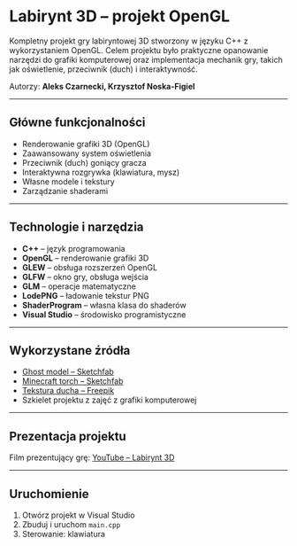 # Labirynt 3D – projekt OpenGL

Kompletny projekt gry labiryntowej 3D stworzony w języku C++ z wykorzystaniem OpenGL. Celem projektu było praktyczne opanowanie narzędzi do grafiki komputerowej oraz implementacja mechanik gry, takich jak oświetlenie, przeciwnik (duch) i interaktywność.

Autorzy: **Aleks Czarnecki, Krzysztof Noska-Figiel**

---

## Główne funkcjonalności

- Renderowanie grafiki 3D (OpenGL)
- Zaawansowany system oświetlenia
- Przeciwnik (duch) goniący gracza
- Interaktywna rozgrywka (klawiatura, mysz)
- Własne modele i tekstury
- Zarządzanie shaderami

---

## Technologie i narzędzia

- **C++** – język programowania
- **OpenGL** – renderowanie grafiki 3D
- **GLEW** – obsługa rozszerzeń OpenGL
- **GLFW** – okno gry, obsługa wejścia
- **GLM** – operacje matematyczne
- **LodePNG** – ładowanie tekstur PNG
- **ShaderProgram** – własna klasa do shaderów
- **Visual Studio** – środowisko programistyczne

---

## Wykorzystane źródła

- [Ghost model – Sketchfab](https://sketchfab.com/3d-models/ghost-383d9cdb6bb34285843a50b637e372ec)
- [Minecraft torch – Sketchfab](https://sketchfab.com/3d-models/minecraft-torch-e88c4214d4bc4437ae6d249237591071#download)
- [Tekstura ducha – Freepik](https://pl.freepik.com/premium-zdjecie/bialy-posciel-przescieradlo-tekstura-tlo_9178833.htm)
- Szkielet projektu z zajęć z grafiki komputerowej

---

## Prezentacja projektu

Film prezentujący grę: [YouTube – Labirynt 3D](https://youtu.be/Gds0wxe7Hwo)

---

## Uruchomienie

1. Otwórz projekt w Visual Studio
2. Zbuduj i uruchom `main.cpp`
3. Sterowanie: klawiatura

